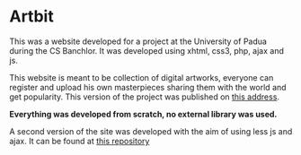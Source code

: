 # Artbit
This was a website developed for a project at the University of Padua during the CS Banchlor. It was developed using xhtml, css3, php, ajax and js.

This website is meant to be collection of digital artworks, everyone can register and upload his own masterpieces sharing them with the world and get popularity. 
This version of the project was published on [this address](http://artbit.altervista.org/#).

**Everything was developed from scratch, no external library was used.**

A second version of the site was developed with the aim of using less js and ajax. It can be found at [this repository](https://github.com/singh-sardar/TecWeb)

